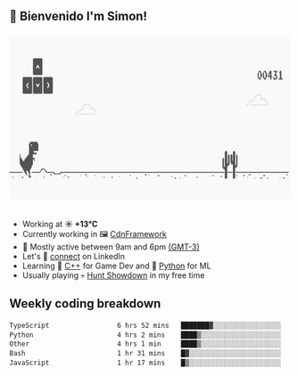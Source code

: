 <h2>👋 <b>Bienvenido I'm Simon!&nbsp;</b></h2>

<section>
  <img src="./static/banner.gif" height=300 width=1000>
</section>

<br>

<ul>
  <li>
		<!--START_SECTION:weather-->
		Working at <b>☀️   +13°C</b>
		<!--END_SECTION:weather-->
  </li>
  <li>
    Currently working in 🖼️&nbsp;<a href=https://github.com/snapverse/cdn-framework target=_blank>CdnFramework</a>
  </li>
  <li>
    🚩 Mostly active between 9am and 6pm <a href=https://onlinealarmkur.com/world/es target=_blank>(GMT-3)</a>
  </li>
  <li>
    Let's 🔗&nbsp;<a href=https://www.linkedin.com/in/itssimmons target=_blank>connect</a> on LinkedIn
  </li>
  <li>
    Learning 👴&nbsp;<a href=https://images3.memedroid.com/images/UPLOADED755/65f2bce6734f6.webp target=_blank>C++</a> for Game Dev and 🐍&nbsp;<a href=https://qph.cf2.quoracdn.net/main-qimg-4472b6229cb75bf66ab531f3ebd4f975-lq target=_blank>Python</a> for ML
  </li>
  <li>
    Usually playing 💀&nbsp;<a href=https://www.huntshowdown.com target=_blank>Hunt Showdown</a> in my free time
  </li>
</ul>

<h2><b>Weekly coding breakdown </b></h2>

<!--START_SECTION:waka-->

```txt
TypeScript                 6 hrs 52 mins   ███████▓░░░░░░░░░░░░░░░░░   30.06 %
Python                     4 hrs 2 mins    ████▒░░░░░░░░░░░░░░░░░░░░   17.66 %
Other                      4 hrs 1 min     ████▒░░░░░░░░░░░░░░░░░░░░   17.61 %
Bash                       1 hr 31 mins    █▓░░░░░░░░░░░░░░░░░░░░░░░   06.71 %
JavaScript                 1 hr 17 mins    █▒░░░░░░░░░░░░░░░░░░░░░░░   05.64 %
```

<!--END_SECTION:waka-->
